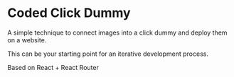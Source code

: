 # Coded Click Dummy

A simple technique to connect images into a click dummy and deploy them on a website.

This can be your starting point for an iterative development process.

Based on React + React Router
